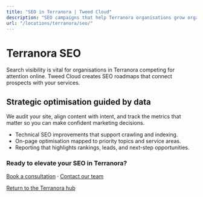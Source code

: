 ```yaml
---
title: "SEO in Terranora | Tweed Cloud"
description: "SEO campaigns that help Terranora organisations grow organic visibility."
url: "/locations/terranora/seo/"
---
```


# Terranora SEO

Search visibility is vital for organisations in Terranora competing for attention online. Tweed Cloud creates SEO roadmaps that connect prospects with your services.

## Strategic optimisation guided by data

We audit your site, align content with intent, and track the metrics that matter so you can make confident marketing decisions.

- Technical SEO improvements that support crawling and indexing.
- On-page optimisation mapped to priority topics and service areas.
- Reporting that highlights rankings, leads, and next-step opportunities.

### Ready to elevate your SEO in Terranora?

[Book a consultation](/consultation/) · [Contact our team](/contact/)

[Return to the Terranora hub](/locations/terranora/)
